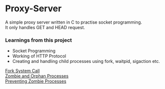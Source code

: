 # Proxy-Server
A simple proxy server written in C to practise socket programming.  
It only handles GET and HEAD request.  

### Learnings from this project
  * Socket Programming  
  * Working of HTTP Protocol
  * Creating and handling child processes using fork, waitpid, sigaction etc.  
  
[Fork System Call](https://utiny.herokuapp.com/fZ)  
[Zombie and Orphan Processes](https://utiny.herokuapp.com/f9)  
[Preventing Zombie Processes](https://utiny.herokuapp.com/gj)  

